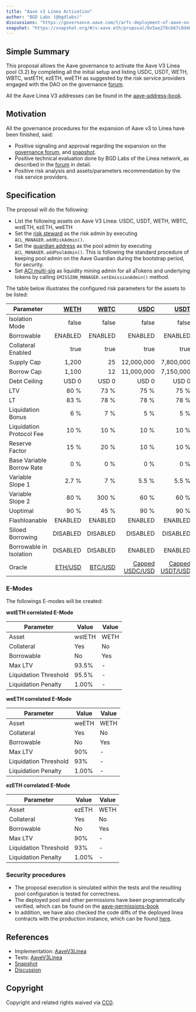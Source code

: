 ```yaml
---
title: "Aave v3 Linea Activation"
author: "BGD Labs (@bgdlabs)"
discussions: "https://governance.aave.com/t/arfc-deployment-of-aave-on-linea/19852/6"
snapshot: "https://snapshot.org/#/s:aave.eth/proposal/0x5ae276cb67c8d40868916e99f2ef113de02049dd412c3eb47539f97648f50878"
---
```


## Simple Summary

This proposal allows the Aave governance to activate the Aave V3 Linea pool (3.2) by completing all the initial setup and listing USDC, USDT, WETH, WBTC, wstETH, ezETH, weETH as suggested by the risk service providers engaged with the DAO on the governance [forum](https://governance.aave.com/t/arfc-deployment-of-aave-on-linea/19852/6#p-50536-specification-10).

All the Aave Linea V3 addresses can be found in the [aave-address-book](https://github.com/bgd-labs/aave-address-book/blob/837214a8bfff3c937a6d8fd803d0c88eeaa948a0/src/AaveV3Linea.sol).

## Motivation

All the governance procedures for the expansion of Aave v3 to Linea have been finished, said:

- Positive signaling and approval regarding the expansion on the [governance forum](https://governance.aave.com/t/arfc-deployment-of-aave-on-linea/19852), and [snapshot](https://snapshot.org/#/s:aave.eth/proposal/0x5ae276cb67c8d40868916e99f2ef113de02049dd412c3eb47539f97648f50878).
- Positive technical evaluation done by BGD Labs of the Linea network, as described in the [forum](https://governance.aave.com/t/bgd-aave-linea-infrastructure-technical-evaluation/19903) in detail.
- Positive risk analysis and assets/parameters recommendation by the risk service providers.

## Specification

The proposal will do the following:

- List the following assets on Aave V3 Linea: USDC, USDT, WETH, WBTC, wstETH, ezETH, weETH
- Set the [risk steward](https://lineascan.build/address/0x3238FC1d642b60F41a35f62570237656C85F4744) as the risk admin by executing `ACL_MANAGER.addRiskAdmin()`.
- Set the [guardian address](https://lineascan.build/address/0x0BF186764D8333a938f35e5dD124a7b9b9dccDF9) as the pool admin by executing
  `ACL_MANAGER.addPoolAdmin()`. This is following the standard procedure of keeping pool admin on the Aave Guardian during the bootstrap period, for security.
- Set [ACI multi-sig](https://lineascan.build/address/0xac140648435d03f784879cd789130F22Ef588Fcd) as liquidity mining admin for all aTokens and underlying tokens by calling `EMISSION_MANAGER.setEmissionAdmin()` method.

The table below illustrates the configured risk parameters for the assets to be listed:

| Parameter                 |    [WETH](https://lineascan.build/address/0xe5D7C2a44FfDDf6b295A15c148167daaAf5Cf34f) |    [WBTC](https://lineascan.build/address/0x3aAB2285ddcDdaD8edf438C1bAB47e1a9D05a9b4) |            [USDC](https://lineascan.build/address/0x176211869cA2b568f2A7D4EE941E073a821EE1ff) |            [USDT](https://lineascan.build/address/0xA219439258ca9da29E9Cc4cE5596924745e12B93) |                [wstETH](https://lineascan.build/address/0xB5beDd42000b71FddE22D3eE8a79Bd49A568fC8F) |                [ezETH](https://lineascan.build/address/0x2416092f143378750bb29b79eD961ab195CcEea5) |                [weETH](https://lineascan.build/address/0x1Bf74C010E6320bab11e2e5A532b5AC15e0b8aA6) |
| ------------------------- | ------------------------------------------------------------------------------------: | ------------------------------------------------------------------------------------: | --------------------------------------------------------------------------------------------: | --------------------------------------------------------------------------------------------: | --------------------------------------------------------------------------------------------------: | -------------------------------------------------------------------------------------------------: | -------------------------------------------------------------------------------------------------: |
| Isolation Mode            |                                                                                 false |                                                                                 false |                                                                                         false |                                                                                         false |                                                                                               false |                                                                                              false |                                                                                              false |
| Borrowable                |                                                                               ENABLED |                                                                               ENABLED |                                                                                       ENABLED |                                                                                       ENABLED |                                                                                             ENABLED |                                                                                           DISABLED |                                                                                           DISABLED |
| Collateral Enabled        |                                                                                  true |                                                                                  true |                                                                                          true |                                                                                          true |                                                                                                true |                                                                                               true |                                                                                               true |
| Supply Cap                |                                                                                 1,200 |                                                                                    25 |                                                                                    12,000,000 |                                                                                     7,800,000 |                                                                                                 800 |                                                                                              1,200 |                                                                                              1,200 |
| Borrow Cap                |                                                                                 1,100 |                                                                                    12 |                                                                                    11,000,000 |                                                                                     7,150,000 |                                                                                                 400 |                                                                                                  1 |                                                                                                  1 |
| Debt Ceiling              |                                                                                 USD 0 |                                                                                 USD 0 |                                                                                         USD 0 |                                                                                         USD 0 |                                                                                               USD 0 |                                                                                              USD 0 |                                                                                              USD 0 |
| LTV                       |                                                                                  80 % |                                                                                  73 % |                                                                                          75 % |                                                                                          75 % |                                                                                                75 % |                                                                                               72 % |                                                                                             72.5 % |
| LT                        |                                                                                  83 % |                                                                                  78 % |                                                                                          78 % |                                                                                          78 % |                                                                                                79 % |                                                                                               75 % |                                                                                               75 % |
| Liquidation Bonus         |                                                                                   6 % |                                                                                   7 % |                                                                                           5 % |                                                                                           5 % |                                                                                                 7 % |                                                                                              7.5 % |                                                                                              7.5 % |
| Liquidation Protocol Fee  |                                                                                  10 % |                                                                                  10 % |                                                                                          10 % |                                                                                          10 % |                                                                                                10 % |                                                                                               10 % |                                                                                               10 % |
| Reserve Factor            |                                                                                  15 % |                                                                                  20 % |                                                                                          10 % |                                                                                          10 % |                                                                                                 5 % |                                                                                               45 % |                                                                                               45 % |
| Base Variable Borrow Rate |                                                                                   0 % |                                                                                   0 % |                                                                                           0 % |                                                                                           0 % |                                                                                                 0 % |                                                                                                0 % |                                                                                                0 % |
| Variable Slope 1          |                                                                                 2.7 % |                                                                                   7 % |                                                                                         5.5 % |                                                                                         5.5 % |                                                                                                 7 % |                                                                                                7 % |                                                                                                7 % |
| Variable Slope 2          |                                                                                  80 % |                                                                                 300 % |                                                                                          60 % |                                                                                          60 % |                                                                                               300 % |                                                                                              300 % |                                                                                              300 % |
| Uoptimal                  |                                                                                  90 % |                                                                                  45 % |                                                                                          90 % |                                                                                          90 % |                                                                                                45 % |                                                                                               45 % |                                                                                               45 % |
| Flashloanable             |                                                                               ENABLED |                                                                               ENABLED |                                                                                       ENABLED |                                                                                       ENABLED |                                                                                             ENABLED |                                                                                            ENABLED |                                                                                            ENABLED |
| Siloed Borrowing          |                                                                              DISABLED |                                                                              DISABLED |                                                                                      DISABLED |                                                                                      DISABLED |                                                                                            DISABLED |                                                                                           DISABLED |                                                                                           DISABLED |
| Borrowable in Isolation   |                                                                              DISABLED |                                                                              DISABLED |                                                                                       ENABLED |                                                                                       ENABLED |                                                                                            DISABLED |                                                                                           DISABLED |                                                                                           DISABLED |
| Oracle                    | [ETH/USD](https://lineascan.build/address/0x3c6Cd9Cc7c7a4c2Cf5a82734CD249D7D593354dA) | [BTC/USD](https://lineascan.build/address/0x7A99092816C8BD5ec8ba229e3a6E6Da1E628E1F9) | [Capped USDC/USD](https://lineascan.build/address/0x14ac9f8a8646D11D66fbaA9E9F5A869dC08B5D71) | [Capped USDT/USD](https://lineascan.build/address/0x0dccba847d677d4dc3c22c9dc17dc468226d08ed) | [Capped wstETH/ETH/USD](https://lineascan.build/address/0x96014CA32e2902A5F07c6ADF00eB17D3DE9aC364) | [Capped ezETH/ETH/USD](https://lineascan.build/address/0x1217a8A40cea4dB5429fbF6EDeB3B606b99CC9b0) | [Capped weETH/ETH/USD](https://lineascan.build/address/0x0abf2f5642d945b49B8d2DBC6f85c2D8e0424C85) |

### E-Modes

The followings E-modes will be created:

**wstETH correlated E-Mode**

| **Parameter**         | **Value** | **Value** |
| --------------------- | --------- | --------- |
| Asset                 | wstETH    | WETH      |
| Collateral            | Yes       | No        |
| Borrowable            | No        | Yes       |
| Max LTV               | 93.5%     | -         |
| Liquidation Threshold | 95.5%     | -         |
| Liquidation Penalty   | 1.00%     | -         |

**weETH correlated E-Mode**

| **Parameter**         | **Value** | **Value** |
| --------------------- | --------- | --------- |
| Asset                 | weETH     | WETH      |
| Collateral            | Yes       | No        |
| Borrowable            | No        | Yes       |
| Max LTV               | 90%       | -         |
| Liquidation Threshold | 93%       | -         |
| Liquidation Penalty   | 1.00%     | -         |

**ezETH correlated E-Mode**

| **Parameter**         | **Value** | **Value** |
| --------------------- | --------- | --------- |
| Asset                 | ezETH     | WETH      |
| Collateral            | Yes       | No        |
| Borrowable            | No        | Yes       |
| Max LTV               | 90%       | -         |
| Liquidation Threshold | 93%       | -         |
| Liquidation Penalty   | 1.00%     | -         |

### Security procedures

- The proposal execution is simulated within the tests and the resulting pool configuration is tested for correctness.
- The deployed pool and other permissions have been programmatically verified, which can be found on the [aave-permissions-book](https://github.com/bgd-labs/aave-permissions-book/blob/b944a7480c31961bcdfcd96177c4100e45bb41b9/out/LINEA-V3.md#contracts)
- In addition, we have also checked the code diffs of the deployed linea contracts with the production instance, which can be found [here](https://github.com/bgd-labs/aave-v3-origin/pull/48).

## References

- Implementation: [AaveV3Linea](https://github.com/bgd-labs/aave-proposals-v3/blob/791a1719084cf3780c6200a83cfcacf43ffe2b81/src/20250121_AaveV3Linea_AaveV3LineaActivation/AaveV3Linea_AaveV3LineaActivation_20250121.sol)
- Tests: [AaveV3Linea](https://github.com/bgd-labs/aave-proposals-v3/blob/791a1719084cf3780c6200a83cfcacf43ffe2b81/src/20250121_AaveV3Linea_AaveV3LineaActivation/AaveV3Linea_AaveV3LineaActivation_20250121.t.sol)
- [Snapshot](https://snapshot.org/#/s:aave.eth/proposal/0x5ae276cb67c8d40868916e99f2ef113de02049dd412c3eb47539f97648f50878)
- [Discussion](https://governance.aave.com/t/arfc-deployment-of-aave-on-linea/19852/6)

## Copyright

Copyright and related rights waived via [CC0](https://creativecommons.org/publicdomain/zero/1.0/).
